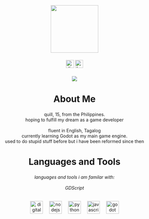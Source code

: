 <div align="center">
  <img height="150" src="https://avatars.githubusercontent.com/u/65501694?s=400&u=a977e89e60dfe420258137dca4ad3c9267932385&v=4"  />
</div>

###

<div align="center">
  <img src="https://img.shields.io/static/v1?message=quille_d&logo=discord&label=&color=7289DA&logoColor=white&labelColor=&style=for-the-badge" height="25" alt="discord logo"  />
  <a href="https://ko-fi.com/quilled" target="_blank">
    <img src="https://img.shields.io/static/v1?message=Ko-fi&logo=ko-fi&label=&color=F16061&logoColor=white&labelColor=&style=for-the-badge" height="25" alt="ko-fi logo"  />
  </a>
</div>

###

<div align="center">
  <img src="https://visitor-badge.laobi.icu/badge?page_id=quilledsmells.quilledsmells&"  />
</div>

###

<h1 align="center">About Me</h1>

###

<p align="center">quill, 15, from the Philippines.<br>hoping to fulfill my dream as a game developer<br><br>fluent in English, Tagalog<br>currently learning Godot as my main game engine.<br>used to do stupid stuff before but i have been reformed since then</p>

###

<h1 align="center">Languages and Tools</h1>

###

<h6 align="center">languages and tools i am familar with:<br><br>GDScript</h6>

###

<div align="center">
  <img src="https://cdn.jsdelivr.net/gh/devicons/devicon/icons/digitalocean/digitalocean-original.svg" height="40" alt="digitalocean logo"  />
  <img width="12" />
  <img src="https://cdn.jsdelivr.net/gh/devicons/devicon/icons/nodejs/nodejs-original.svg" height="40" alt="nodejs logo"  />
  <img width="12" />
  <img src="https://cdn.jsdelivr.net/gh/devicons/devicon/icons/python/python-original.svg" height="40" alt="python logo"  />
  <img width="12" />
  <img src="https://cdn.jsdelivr.net/gh/devicons/devicon/icons/javascript/javascript-original.svg" height="40" alt="javascript logo"  />
  <img width="12" />
  <img src="https://cdn.jsdelivr.net/gh/devicons/devicon/icons/godot/godot-original.svg" height="40" alt="godot logo"  />
</div>

###
